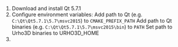 1) Download and install Qt 5.7.1
2) Configure environment variables:
Add path to Qt (e.g. `C:\Qt\Qt5.7.1\5.7\msvc2015`) to `CMAKE_PREFIX_PATH`
Add path to Qt binaries (e.g. `C:\Qt\Qt5.7.1\5.7\msvc2015\bin`) to `PATH`
Set path to Urho3D binaries to URHO3D_HOME
3) 
